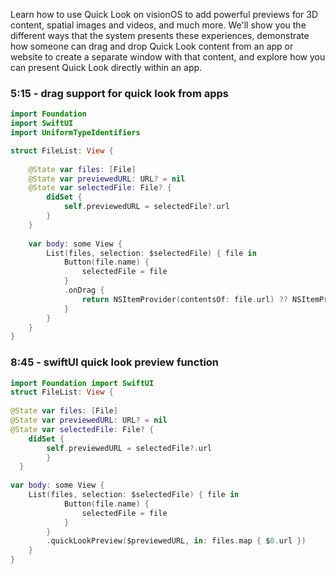 Learn how to use Quick Look on visionOS to add powerful previews for 3D content, spatial images and videos, and much more. We'll show you the different ways that the system presents these experiences, demonstrate how someone can drag and drop Quick Look content from an app or website to create a separate window with that content, and explore how you can present Quick Look directly within an app.

### 5:15 - drag support for quick look from apps

```swift
import Foundation
import SwiftUI
import UniformTypeIdentifiers

struct FileList: View {
    
    @State var files: [File]
    @State var previewedURL: URL? = nil
    @State var selectedFile: File? {
        didSet {
            self.previewedURL = selectedFile?.url
        }
    }
    
    var body: some View {
        List(files, selection: $selectedFile) { file in
            Button(file.name) {
                selectedFile = file
            }
            .onDrag {
                return NSItemProvider(contentsOf: file.url) ?? NSItemProvider()
            }
        }
    }
}
```

### 8:45 - swiftUI quick look preview function

```swift
import Foundation import SwiftUI
struct FileList: View {
  
@State var files: [File]
@State var previewedURL: URL? = nil
@State var selectedFile: File? {
	didSet {
		self.previewedURL = selectedFile?.url
		}
  }
  
var body: some View {
	List(files, selection: $selectedFile) { file in
			Button(file.name) {
				selectedFile = file
			}
		}
		.quickLookPreview($previewedURL, in: files.map { $0.url })
  	}
}
```